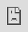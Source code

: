 ```yaml
---
layout: post
title: "(가)아이들 미연이 블랙핑크의 리사가 미니의 드라마 촬영장에 커피카트를 보냈지만 자신의 것은 아니라고 귀엽게 불평한다."
author: "undefined"
thumbnail: "https://www.allkpop.com/upload/2021/02/content/061336/thumb/1612636606-20210206-gidle.jpg"
tags: 
---
```



![image](https://www.allkpop.com/upload/2021/02/content/061336/1612636606-20210206-gidle.jpg)

2월 6일, I-DLE의 미니와 미연은 SBS 파워 FM 라디오 프로그램 `박소현의 러브게임`에 게스트 진행자로 합류했습니다!

이날 두 스타는 최근 동료 아이돌 친구들에게 받은 응원과 사랑에 대해 질문을 받았다. 미연은 최근 지프렌드 멤버 유주가 미연의 목소리와 비주얼, 친절함 등에 대한 칭찬으로 미연에게 보여주자 이에 대한 언급으로 메시지를 보내달라는 요청을 받았다.

미연은 "유주야, 항상 나에 대해 좋은 말을 해줘서 너무 고마워. 요즘은 볼 수 없지만, 저는 당신의 활동을 온라인으로 보고 있습니다. 항상 감사합니다! 미래에 같이 먹자!"

다음으로 미니의 드라마 촬영장에 푸짐한 커피카트를 보낸 절친 블랙핑크의 리사에게 사랑을 보내달라는 요청을 받았다. 미니는 "리사~ 너무 고맙고 사랑해!"라고 외쳤다. Minnie는 또한 "그녀는 항상 나를 돌보고 있고, 매우 좋은 친구입니다."라고 덧붙였습니다.

하지만 이 말을 들은 미연은 귀엽게 [리사]가 보낸 게 아니라며 태국의 아이돌 친구 모임에 안 나오셨다고 지적했고 미연은 "그래도 우린 친구잖아!"라고 입을 쩍 벌렸다.

미니는 또 다른 태국 아이돌 친구 그룹 뱀뱀이 드라마 촬영장에도 커피카트를 보냈다고 자랑하기도 했다. 미연은 "타이아이돌 친구 모임이 너무 빡빡하다"고 관찰했다.

결국 미연은 방송에서 리사에게 장난스럽게 말했다. "리사... 다음번엔 나도 하나 보내줘. 나는 조금 실망했다"며 그녀가 장난만 친다는 것을 보여주기 위해 손을 흔들었다.

(미연)


<div class="video_wrapper" style="padding-top: 56.25%;">
    <iframe width="100%" height="100%" src="https://www.youtube.com/embed/3tVxtSw1Juk" frameborder="0" allow="accelerometer; autoplay; clipboard-write; encrypted-media; gyroscope; picture-in-picture" allowfullscreen="" style="position: absolute; top: 0px; left: 0px; width: 100%; height: 100%;"></iframe>
</div>
